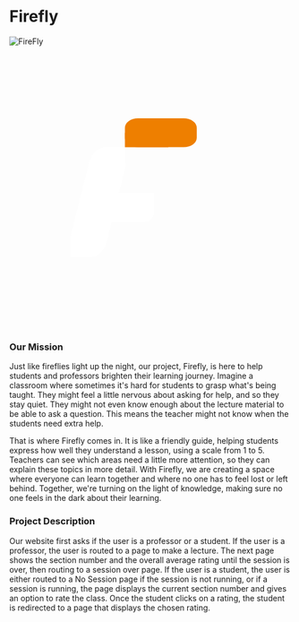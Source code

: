# Firefly

![FireFly](https://github.com/Firefly-HackGT/firefly-pages/assets/59548615/a0babd16-721b-4afb-9590-8376530b178a)<svg id="ewqlNbS3I4i1" xmlns="http://www.w3.org/2000/svg" xmlns:xlink="http://www.w3.org/1999/xlink" viewBox="0 0 300 300" shape-rendering="geometricPrecision" text-rendering="geometricPrecision"><rect width="48.422597" height="118.12179" rx="20" ry="20" transform="matrix(.775596 0.194338-.243052 0.970013 89.699662 103.972216)" fill="#fff" stroke-width="0"/><rect width="55.025679" height="30.657861" rx="10" ry="10" transform="translate(98.546311 156.429447)" fill="#fff" stroke-width="0"/><rect width="55.025679" height="21.120076" rx="0" ry="0" transform="translate(98.546312 156.429447)" fill="#fff" stroke-width="0"/><rect width="30" height="30" rx="0" ry="0" transform="matrix(.699839 0 0 0.766327 65 201.5)" fill="#fff" stroke-width="0"/><rect width="40.352164" height="40.132493" rx="0" ry="0" transform="matrix(.567554 0 0 0.458825 100 107.5)" fill="#fff" stroke-width="0"/><rect width="55.025679" height="30.657861" rx="10" ry="10" transform="matrix(1.38875 0 0 1 122.902032 76.842139)" fill="#ee7f00" stroke-width="0"/><rect width="20.54292" height="15.328931" rx="0" ry="0" transform="matrix(2.24533 0 0 1 122.902032 92.2)" fill="#ee7f00" stroke-width="0"/></svg>

### Our Mission
Just like fireflies light up the night, our project, Firefly, is here to help students and professors brighten their learning journey. Imagine a classroom where sometimes it's hard for students to grasp what's being taught. They might feel a little nervous about asking for help, and so they stay quiet. They might not even know enough about the lecture material to be able to ask a question. This means the teacher might not know when the students need extra help.

That is where Firefly comes in. It is like a friendly guide, helping students express how well they understand a lesson, using a scale from 1 to 5. Teachers can see which areas need a little more attention, so they can explain these topics in more detail. With Firefly, we are creating a space where everyone can learn together and where no one has to feel lost or left behind. Together, we're turning on the light of knowledge, making sure no one feels in the dark about their learning.

### Project Description
Our website first asks if the user is a professor or a student. If the user is a professor, the user is routed to a page to make a lecture. The next page shows the section number and the overall average rating until the session is over, then routing to a session over page. If the user is a student, the user is either routed to a No Session page if the session is not running, or if a session is running, the page displays the current section number and gives an option to rate the class. Once the student clicks on a rating, the student is redirected to a page that displays the chosen rating.
